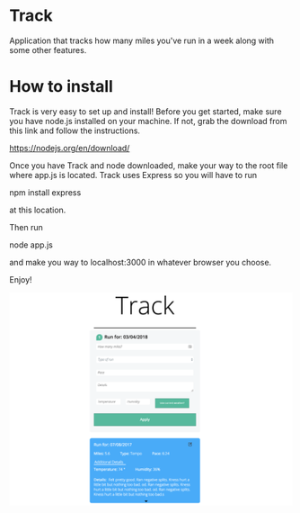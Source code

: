 # Track
Application that tracks how many miles you've run in a week along with some other features.

# How to install
Track is very easy to set up and install! Before you get started, make sure you have node.js installed on your machine. If not, grab the download from this link and follow the instructions.

https://nodejs.org/en/download/

Once you have Track and node downloaded, make your way to the root file where app.js is located. Track uses Express so you will have to run 

npm install express

at this location.

Then run 

node app.js

and make you way to localhost:3000 in whatever browser you choose.

Enjoy!

![Alt text](/track.png?raw=true)
